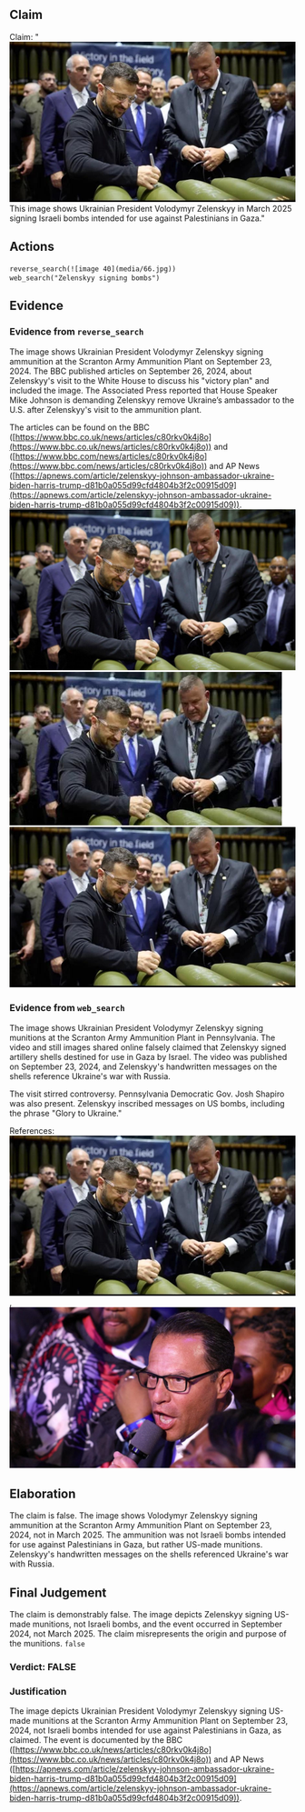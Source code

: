 ## Claim
Claim: "![image 40](media/66.jpg) This image shows Ukrainian President Volodymyr Zelenskyy in March 2025 signing Israeli bombs intended for use against Palestinians in Gaza."

## Actions
```
reverse_search(![image 40](media/66.jpg))
web_search("Zelenskyy signing bombs")
```

## Evidence
### Evidence from `reverse_search`
The image shows Ukrainian President Volodymyr Zelenskyy signing ammunition at the Scranton Army Ammunition Plant on September 23, 2024. The BBC published articles on September 26, 2024, about Zelenskyy's visit to the White House to discuss his "victory plan" and included the image. The Associated Press reported that House Speaker Mike Johnson is demanding Zelenskyy remove Ukraine’s ambassador to the U.S. after Zelenskyy's visit to the ammunition plant.

The articles can be found on the BBC ([https://www.bbc.co.uk/news/articles/c80rkv0k4j8o](https://www.bbc.co.uk/news/articles/c80rkv0k4j8o)) and ([https://www.bbc.com/news/articles/c80rkv0k4j8o](https://www.bbc.com/news/articles/c80rkv0k4j8o)) and AP News ([https://apnews.com/article/zelenskyy-johnson-ambassador-ukraine-biden-harris-trump-d81b0a055d99cfd4804b3f2c00915d09](https://apnews.com/article/zelenskyy-johnson-ambassador-ukraine-biden-harris-trump-d81b0a055d99cfd4804b3f2c00915d09)). ![image 1958](media/2025-07-20_10-54-1753008879-003048.jpg) ![image 1964](media/2025-07-20_10-54-1753008881-965155.jpg) ![image 40](media/66.jpg)


### Evidence from `web_search`
The image shows Ukrainian President Volodymyr Zelenskyy signing munitions at the Scranton Army Ammunition Plant in Pennsylvania. The video and still images shared online falsely claimed that Zelenskyy signed artillery shells destined for use in Gaza by Israel. The video was published on September 23, 2024, and Zelenskyy's handwritten messages on the shells reference Ukraine's war with Russia.

The visit stirred controversy. Pennsylvania Democratic Gov. Josh Shapiro was also present. Zelenskyy inscribed messages on US bombs, including the phrase "Glory to Ukraine."

References: ![image 40](media/66.jpg), ![image 2013](media/2025-07-20_10-55-1753008959-164169.jpg)


## Elaboration
The claim is false. The image shows Volodymyr Zelenskyy signing ammunition at the Scranton Army Ammunition Plant on September 23, 2024, not in March 2025. The ammunition was not Israeli bombs intended for use against Palestinians in Gaza, but rather US-made munitions. Zelenskyy's handwritten messages on the shells referenced Ukraine's war with Russia.


## Final Judgement
The claim is demonstrably false. The image depicts Zelenskyy signing US-made munitions, not Israeli bombs, and the event occurred in September 2024, not March 2025. The claim misrepresents the origin and purpose of the munitions. `false`

### Verdict: FALSE

### Justification
The image depicts Ukrainian President Volodymyr Zelenskyy signing US-made munitions at the Scranton Army Ammunition Plant on September 23, 2024, not Israeli bombs intended for use against Palestinians in Gaza, as claimed. The event is documented by the BBC ([https://www.bbc.co.uk/news/articles/c80rkv0k4j8o](https://www.bbc.co.uk/news/articles/c80rkv0k4j8o)) and AP News ([https://apnews.com/article/zelenskyy-johnson-ambassador-ukraine-biden-harris-trump-d81b0a055d99cfd4804b3f2c00915d09](https://apnews.com/article/zelenskyy-johnson-ambassador-ukraine-biden-harris-trump-d81b0a055d99cfd4804b3f2c00915d09)).
